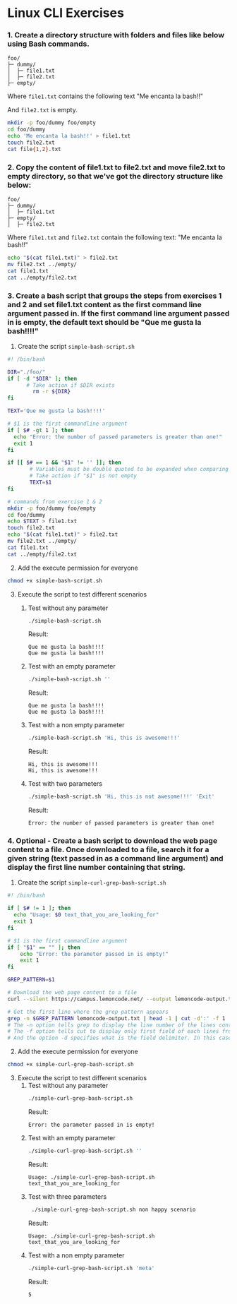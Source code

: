 # Linux CLI Exercises

### 1. Create a directory structure with folders and files like below using Bash commands.

```
foo/
├─ dummy/
│  ├─ file1.txt
│  ├─ file2.txt
├─ empty/
```

Where `file1.txt` contains the following text "Me encanta la bash!!"

And `file2.txt` is empty.

```bash
mkdir -p foo/dummy foo/empty
cd foo/dummy
echo 'Me encanta la bash!!' > file1.txt
touch file2.txt
cat file{1,2}.txt
```

### 2. Copy the content of file1.txt to file2.txt and move file2.txt to empty directory, so that we've got the directory structure like below:


```
foo/
├─ dummy/
│  ├─ file1.txt
├─ empty/
│  ├─ file2.txt
```

Where `file1.txt` and `file2.txt` contain the following text: "Me encanta la bash!!"

```bash
echo "$(cat file1.txt)" > file2.txt
mv file2.txt ../empty/
cat file1.txt
cat ../empty/file2.txt
```

### 3. Create a bash script that groups the steps from exercises 1 and 2 and set file1.txt content as the first command line argument passed in. If the first command line argument passed in is empty, the default text should be "Que me gusta la bash!!!!"

1. Create the script `simple-bash-script.sh`
```bash
#! /bin/bash

DIR="./foo/"
if [ -d "$DIR" ]; then
	  # Take action if $DIR exists
	    rm -r ${DIR}
fi

TEXT='Que me gusta la bash!!!!'

# $1 is the first commandline argument
if [ $# -gt 1 ]; then
  echo "Error: the number of passed parameters is greater than one!"
  exit 1
fi

if [[ $# == 1 && "$1" != '' ]]; then
	   # Variables must be double quoted to be expanded when comparing strings
	   # Take action if "$1" is not empty
	   TEXT=$1
fi

# commands from exercise 1 & 2
mkdir -p foo/dummy foo/empty
cd foo/dummy
echo $TEXT > file1.txt
touch file2.txt
echo "$(cat file1.txt)" > file2.txt
mv file2.txt ../empty/
cat file1.txt
cat ../empty/file2.txt
```

2. Add the execute permission for everyone 
```bash
chmod +x simple-bash-script.sh
```

3. Execute the script to test different scenarios
   1. Test without any parameter
      ```bash
      ./simple-bash-script.sh
      ```
      Result:
      ```
      Que me gusta la bash!!!!
      Que me gusta la bash!!!!
      ```
    2. Test with an empty parameter
        ```bash
        ./simple-bash-script.sh ''
        ```
        Result:
        ```
        Que me gusta la bash!!!!
        Que me gusta la bash!!!!
        ```

    3. Test with a non empty parameter
        ```bash
        ./simple-bash-script.sh 'Hi, this is awesome!!!'
        ```
        Result:
        ```
        Hi, this is awesome!!!
        Hi, this is awesome!!!
        ```
    4. Test with two parameters
        ```bash
        ./simple-bash-script.sh 'Hi, this is not awesome!!!' 'Exit'
        ```
        Result:
        ```
        Error: the number of passed parameters is greater than one!
        ```


### 4. Optional - Create a bash script to download the web page content to a file. Once downloaded to a file, search it for a given string (text passed in as a command line argument) and display the first line number containing that string.

1. Create the script `simple-curl-grep-bash-script.sh`
```bash
#! /bin/bash

if [ $# != 1 ]; then 
  echo "Usage: $0 text_that_you_are_looking_for"
  exit 1
fi

# $1 is the first commandline argument
if [ "$1" == "" ]; then
	echo "Error: the parameter passed in is empty!"
	exit 1
fi

GREP_PATTERN=$1

# Download the web page content to a file
curl --silent https://campus.lemoncode.net/ --output lemoncode-output.txt 

# Get the first line where the grep pattern appears
grep -n $GREP_PATTERN lemoncode-output.txt | head -1 | cut -d':' -f 1
# The -n option tells grep to display the line number of the lines containing a string that matches a pattern
# The -f option tells cut to display only first field of each lines from lemoncode-output.txt file. In this case, the 1st field is the line number
# And the option -d specifies what is the field delimiter. In this case, is : (colon)
```

2. Add the execute permission for everyone 
```bash
chmod +x simple-curl-grep-bash-script.sh
```

3. Execute the script to test different scenarios
   1. Test without any parameter
      ```bash
      ./simple-curl-grep-bash-script.sh
      ```
      Result:
      ```
      Error: the parameter passed in is empty!
      ```
   2. Test with an empty parameter
      ```bash
      ./simple-curl-grep-bash-script.sh ''
      ```
      Result:
      ```
      Usage: ./simple-curl-grep-bash-script.sh text_that_you_are_looking_for
      ```
   3. Test with three parameters
      ```bash
       ./simple-curl-grep-bash-script.sh non happy scenario
      ```
      Result:
      ```
      Usage: ./simple-curl-grep-bash-script.sh text_that_you_are_looking_for
      ```
   4. Test with a non empty parameter
      ```bash
      ./simple-curl-grep-bash-script.sh 'meta'
      ```
      Result:
      ```
      5
      ```